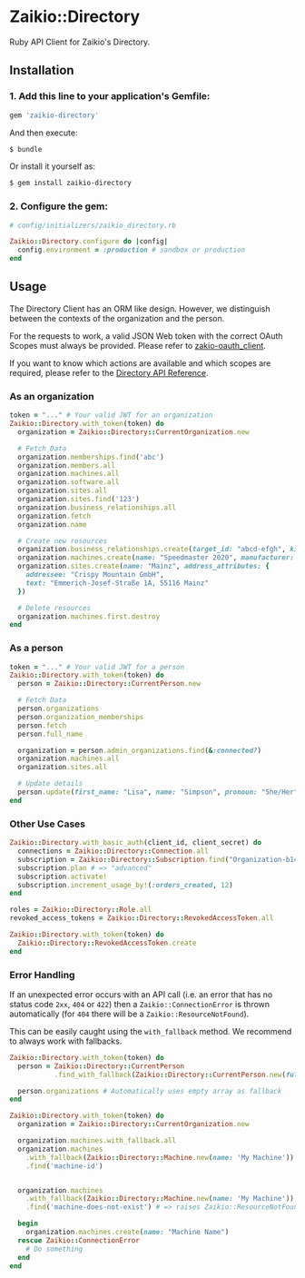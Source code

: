 # Zaikio::Directory

Ruby API Client for Zaikio's Directory.

## Installation

### 1. Add this line to your application's Gemfile:

```ruby
gem 'zaikio-directory'
```

And then execute:
```bash
$ bundle
```

Or install it yourself as:
```bash
$ gem install zaikio-directory
```

### 2. Configure the gem:

```rb
# config/initializers/zaikio_directory.rb

Zaikio::Directory.configure do |config|
  config.environment = :production # sandbox or production
end
```


## Usage

The Directory Client has an ORM like design. However, we distinguish between the contexts of the organization and the person.

For the requests to work, a valid JSON Web token with the correct OAuth Scopes must always be provided. Please refer to [zakio-oauth_client](https://github.com/crispymtn/zaikio-oauth_client).

If you want to know which actions are available and which scopes are required, please refer to the [Directory API Reference](https://docs.zaikio.com/api/directory/directory.html).

### As an organization

```rb
token = "..." # Your valid JWT for an organization
Zaikio::Directory.with_token(token) do
  organization = Zaikio::Directory::CurrentOrganization.new

  # Fetch Data
  organization.memberships.find('abc')
  organization.members.all
  organization.machines.all
  organization.software.all
  organization.sites.all
  organization.sites.find('123')
  organization.business_relationships.all
  organization.fetch
  organization.name

  # Create new resources
  organization.business_relationships.create(target_id: "abcd-efgh", kind: "printer", reference: "a-123")
  organization.machines.create(name: "Speedmaster 2020", manufacturer: "heidelberg", kind: "sheetfed_digital_press", serial_number: "HDB1337", site_id: "d6308910-f5ae-58c0-aba7-d099947845c6")
  organization.sites.create(name: "Mainz", address_attributes: {
    addressee: "Crispy Mountain GmbH",
    text: "Emmerich-Josef-Straße 1A, 55116 Mainz"
  })

  # Delete resources
  organization.machines.first.destroy
end
```

### As a person

```rb
token = "..." # Your valid JWT for a person
Zaikio::Directory.with_token(token) do
  person = Zaikio::Directory::CurrentPerson.new

  # Fetch Data
  person.organizations
  person.organization_memberships
  person.fetch
  person.full_name

  organization = person.admin_organizations.find(&:connected?)
  organization.machines.all
  organization.sites.all

  # Update details
  person.update(first_name: "Lisa", name: "Simpson", pronoun: "She/Her")
end
```

### Other Use Cases

```rb
Zaikio::Directory.with_basic_auth(client_id, client_secret) do
  connections = Zaikio::Directory::Connection.all
  subscription = Zaikio::Directory::Subscription.find("Organization-b1475f65-236c-58b8-96e1-e1778b43beb7")
  subscription.plan # => "advanced"
  subscription.activate!
  subscription.increment_usage_by!(:orders_created, 12)
end

roles = Zaikio::Directory::Role.all
revoked_access_tokens = Zaikio::Directory::RevokedAccessToken.all

Zaikio::Directory.with_token(token) do
  Zaikio::Directory::RevokedAccessToken.create
end
```

### Error Handling

If an unexpected error occurs with an API call (i.e. an error that has no status code `2xx`, `404` or `422`) then a `Zaikio::ConnectionError` is thrown automatically (for `404` there will be a `Zaikio::ResourceNotFound`).

This can be easily caught using the `with_fallback` method. We recommend to always work with fallbacks.

```rb
Zaikio::Directory.with_token(token) do
  person = Zaikio::Directory::CurrentPerson
           .find_with_fallback(Zaikio::Directory::CurrentPerson.new(full_name: "Hello World"))

  person.organizations # Automatically uses empty array as fallback
end

Zaikio::Directory.with_token(token) do
  organization = Zaikio::Directory::CurrentOrganization.new

  organization.machines.with_fallback.all
  organization.machines
    .with_fallback(Zaikio::Directory::Machine.new(name: 'My Machine'))
    .find('machine-id')


  organization.machines
    .with_fallback(Zaikio::Directory::Machine.new(name: 'My Machine'))
    .find('machine-does-not-exist') # => raises Zaikio::ResourceNotFound

  begin
    organization.machines.create(name: "Machine Name")
  rescue Zaikio::ConnectionError
    # Do something
  end
end
```
